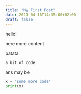 ```yaml
---
title: "My First Post"
date: 2021-04-16T14:35:00+02:00
draft: false
---
```


hello!

here more content

patata

```
a bit of code
```


ans may be

```python
x = "some more code"
print(x)
```

